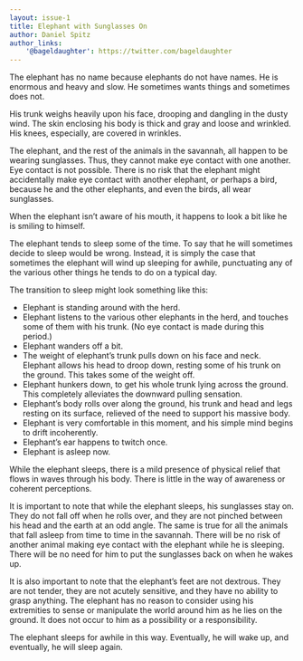 ```yaml
---
layout: issue-1
title: Elephant with Sunglasses On
author: Daniel Spitz
author_links:
    '@bageldaughter': https://twitter.com/bageldaughter
---
```


The elephant has no name because elephants do not have names. He is enormous and heavy and slow. He sometimes wants things and sometimes does not.

His trunk weighs heavily upon his face, drooping and dangling in the dusty wind. The skin enclosing his body is thick and gray and loose and wrinkled. His knees, especially, are covered in wrinkles.

The elephant, and the rest of the animals in the savannah, all happen to be wearing sunglasses. Thus, they cannot make eye contact with one another. Eye contact is not possible. There is no risk that the elephant might accidentally make eye contact with another elephant, or perhaps a bird, because he and the other elephants, and even the birds, all wear sunglasses.

When the elephant isn’t aware of his mouth, it happens to look a bit like he is smiling to himself.

The elephant tends to sleep some of the time. To say that he will sometimes decide to sleep would be wrong. Instead, it is simply the case that sometimes the elephant will wind up sleeping for awhile, punctuating any of the various other things he tends to do on a typical day.

The transition to sleep might look something like this:
- Elephant is standing around with the herd.
- Elephant listens to the various other elephants in the herd, and touches some of them with his trunk. (No eye contact is made during this period.)
- Elephant wanders off a bit.
- The weight of elephant’s trunk pulls down on his face and neck. Elephant allows his head to droop down, resting some of his trunk on the ground. This takes some of the weight off.
- Elephant hunkers down, to get his whole trunk lying across the ground. This completely alleviates the downward pulling sensation.
- Elephant’s body rolls over along the ground, his trunk and head and legs resting on its surface, relieved of the need to support his massive body.
- Elephant is very comfortable in this moment, and his simple mind begins to drift incoherently.
- Elephant’s ear happens to twitch once.
- Elephant is asleep now.

While the elephant sleeps, there is a mild presence of physical relief that flows in waves through his body. There is little in the way of awareness or coherent perceptions.

It is important to note that while the elephant sleeps, his sunglasses stay on. They do not fall off when he rolls over, and they are not pinched between his head and the earth at an odd angle. The same is true for all the animals that fall asleep from time to time in the savannah. There will be no risk of another animal making eye contact with the elephant while he is sleeping. There will be no need for him to put the sunglasses back on when he wakes up.

It is also important to note that the elephant’s feet are not dextrous. They are not tender, they are not acutely sensitive, and they have no ability to grasp anything. The elephant has no reason to consider using his extremities to sense or manipulate the world around him as he lies on the ground. It does not occur to him as a possibility or a responsibility.

The elephant sleeps for awhile in this way. Eventually, he will wake up, and eventually, he will sleep again.
